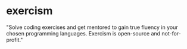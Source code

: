 # exercism

"Solve coding exercises and get mentored to gain true fluency in your chosen programming languages. Exercism is open-source and not-for-profit."
